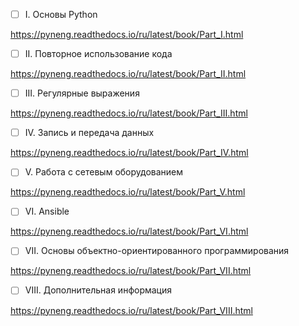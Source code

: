 - [ ] I. Основы Python 

https://pyneng.readthedocs.io/ru/latest/book/Part_I.html
- [ ] II. Повторное использование кода 

https://pyneng.readthedocs.io/ru/latest/book/Part_II.html
- [ ] III. Регулярные выражения 

https://pyneng.readthedocs.io/ru/latest/book/Part_III.html
- [ ] IV. Запись и передача данных 

https://pyneng.readthedocs.io/ru/latest/book/Part_IV.html
- [ ] V. Работа с сетевым оборудованием 

https://pyneng.readthedocs.io/ru/latest/book/Part_V.html
- [ ] VI. Ansible 

https://pyneng.readthedocs.io/ru/latest/book/Part_VI.html
- [ ] VII.  Основы объектно-ориентированного программирования 

https://pyneng.readthedocs.io/ru/latest/book/Part_VII.html
- [ ] VIII. Дополнительная информация 

https://pyneng.readthedocs.io/ru/latest/book/Part_VIII.html
